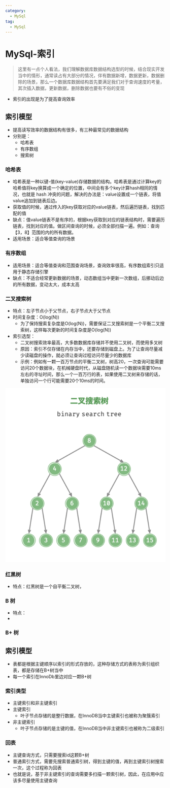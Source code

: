 ```yaml
---
category:
  - MySql
tag:
  - MySql
---
```

# MySql-索引

> 这里有一点个人看法，我们理解数据库数据结构选型的时候，结合现实开发当中的情形，通常读占有大部分的情况，伴有数据新增，数据更新，数据删除的场景，那么一个数据库数据结构首先要满足我们对于查询速度的考量，其次插入数据，更新数据，删除数据也要有不俗的变现

- 索引的出现是为了提高查询效率

## 索引模型

- 提高读写效率的数据结构有很多，有三种最常见的数据结构
- 分别是：
  - 哈希表
  - 有序数组
  - 搜索树

### 哈希表

- 哈希表是一种以键-值(key-value)存储数据的结构。哈希表是通过计算key的哈希值将key换算成一个确定的位置，中间会有多个key计算hash相同的情况，也就是 hash 冲突的问题，解决的办法是：value设置成一个链表，将值value追加到链表后边。
- 获取值的时候，通过传入的key获取对应的value链表，然后遍历链表，找到匹配的值
- 缺点：值value链表不是有序的，根据key获取到对应的链表结构时，需要遍历链表，找到对应的值。做区间查询的时候，必须全部扫描一遍。例如：查询【3，8】范围的内的所有数据。
- 适用场景：适合等值查询的场景

### 有序数组

- 适用场景：适合等值查询和范围查询场景，查询效率很高，有序数组索引只适用于静态存储引擎
- 缺点：不适合经常更新数据的场景，动态数组当中更新一次数组，后挪动后边的所有数据，变动太大，成本太高

### 二叉搜索树

- 特点：左子节点小于父节点，右子节点大于父节点
- 时间复杂度：O(log(N))
  - 为了保持搜索复杂度是O(log(N))，需要保证二叉搜索树是一个平衡二叉搜索树，这样每次更新的时间复杂度是O(log(N))
- 索引选型：
  - 二叉树搜索效率最高，大多数数据库存储并不使用二叉树，而使用多叉树
  - 原因：索引不仅存储在内存当中，还要存储到磁盘上。为了让查询尽量减少读磁盘的操作，就必须让查询过程访问尽量少的数据库
  - 示例：例如有一颗一百万节点的平衡二叉树，树高20，一次查询可能需要访问20个数据块，在机械硬盘时代，从磁盘随机读一个数据块需要10ms左右的寻址时间，那么一个一百万行的表，如果使用二叉树来存储的话，单独访问一个行可能需要20个10ms的时间。

![image-20231022183318951](./images/image-20231022183318951.png)

### 红黑树

- 特点：红黑树是一个自平衡二叉树，



### B 树

- 特点：
- 

### B+ 树



## 索引模型

- 表都是根据主键顺序以索引的形式存放的，这种存储方式的表称为索引组织表，都是存储在B+树当中
- 每一个索引在InnoDb里边对应一颗B+树

### 索引类型

- 主键索引和非主键索引
- 主键索引
  - 叶子节点存储的是整行数据，在InnoDB当中主键索引也被称为聚簇索引
- 非主键索引
  - 叶子节点存储的是主键的值，在InnoDB当中非主键索引也被称为二级索引

### 回表

- 主键查询方式，只需要搜索id这颗B+树
- 普通索引方式，需要先搜索普通索引树，得到主键的值，再到主键索引树搜索一次，这个过程称为回表
- 也就是说，基于非主键索引的查询需要多扫描一颗索引树，因此，在应用中应该多尽量使用主键查询
